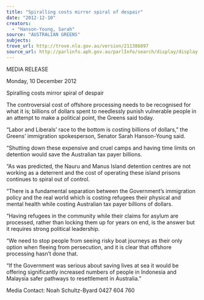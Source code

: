 ```yaml
---
title: "Spiralling costs mirror spiral of despair"
date: "2012-12-10"
creators:
  - "Hanson-Young, Sarah"
source: "AUSTRALIAN GREENS"
subjects:
trove_url: http://trove.nla.gov.au/version/211386897
source_url: http://parlinfo.aph.gov.au/parlInfo/search/display/display.w3p;query=Id%3A%22media/pressrel/2099344%22
---
```


 MEDIA RELEASE   

 Monday, 10 December 2012   

 Spiralling costs mirror spiral of despair   

 The controversial cost of offshore processing needs to be recognised for what it is; billions of dollars  spent to needlessly punish vulnerable people in an attempt to make a political point, the Greens said  today.   

 “Labor and Liberals’ race to the bottom is costing billions of dollars,” the Greens’ immigration  spokesperson, Senator Sarah Hanson-Young said.   

 “Shutting down these expensive and cruel camps and having time limits on detention would save the  Australian tax payer billions.   

 “As was predicted, the Nauru and Manus Island detention centres are not working as a deterrent  and the cost of operating these island prisons continues to spiral out of control.   

 “There is a fundamental separation between the Government’s immigration policy and the real  world which is costing refugees their physical and mental health while costing Australian tax payer  billions of dollars.   

 “Having refugees in the community while their claims for asylum are processed, rather than locking  them up for years on end, is the answer but it requires strong political leadership.   

 “We need to stop people from seeing risky boat journeys as their only option when fleeing from  persecution, and it is clear that offshore processing hasn’t done that.   

 “If the Government was serious about saving lives at sea it would be offering significantly increased  numbers of people in Indonesia and Malaysia safer pathways to resettlement in Australia.”   

 Media Contact: Noah Schultz-Byard 0427 604 760   


